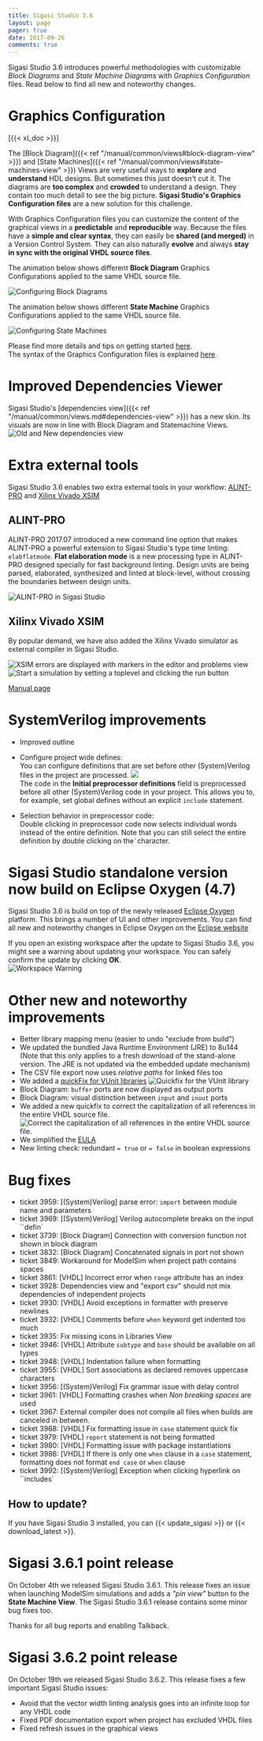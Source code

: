 ```yaml
---
title: Sigasi Studio 3.6
layout: page
pager: true
date: 2017-09-26
comments: true
---
```

Sigasi Studio 3.6 introduces powerful methodologies with customizable *Block Diagrams* and *State Machine Diagrams* with *Graphics Configuration* files.
Read below to find all new and noteworthy changes.

# Graphics Configuration
[{{< xl_doc >}}]

The [Block Diagram]({{< ref "/manual/common/views#block-diagram-view" >}}) and [State Machines]({{< ref "/manual/common/views#state-machines-view" >}}) Views are very useful ways to **explore** and **understand** HDL designs. But sometimes this just doesn't cut it. The diagrams are **too complex** and **crowded** to understand a design. They contain too much detail to see the big picture.
**Sigasi Studio's Graphics Configuration files** are a new solution for this challenge.

With Graphics Configuration files you can customize the content of the graphical views in a **predictable** and **reproducible** way. Because the files have a **simple and clear syntax**, they can easily be **shared (and merged)** in a Version Control System. They can also naturally **evolve** and always **stay in sync with the original VHDL source files**.

The animation below shows different **Block Diagram** Graphics Configurations applied to the same VHDL source file.

![Configuring Block Diagrams](/img/releasenotes/3.6/blockdiagramslider/block_diagram.gif)

The animation below shows different **State Machine** Graphics Configurations applied to the same VHDL source file.

![Configuring State Machines](/img/releasenotes/3.6/statemachineslider/state_machine.gif)

Please find more details and tips on getting started [here](/tech/using-graphics-configuration).  
The syntax of the Graphics Configuration files is explained [here](/tech/graphics.ebnf).

# Improved Dependencies Viewer

Sigasi Studio's [dependencies view]({{< ref "/manual/common/views.md#dependencies-view" >}}) has a new skin. Its visuals are now in line with Block Diagram and Statemachine Views.  
![Old and New dependencies view](/img/releasenotes/3.6/dependencies_view.png)

# Extra external tools

Sigasi Studio 3.6 enables two extra external tools in your workflow: [ALINT-PRO](https://www.aldec.com/en/products/functional_verification/alint-pro) and [Xilinx Vivado XSIM](https://www.xilinx.com/products/design-tools/vivado/verification.html)

## ALINT-PRO

ALINT-PRO 2017.07 introduced a new command line option that makes ALINT-PRO a powerful extension to Sigasi Studio's type time linting: `elabflatmode`.
**Flat elaboration mode** is a new processing type in ALINT-PRO designed specially for fast background linting. Design units are being parsed, elaborated, synthesized and linted at block-level, without crossing the boundaries between design units.

![ALINT-PRO in Sigasi Studio](/img/releasenotes/3.6/alint_pro.png)

## Xilinx Vivado XSIM

By popular demand, we have also added the Xilinx Vivado simulator as external compiler in Sigasi Studio.

![XSIM errors are displayed with markers in the editor and problems view](/img/releasenotes/3.6/xsim_compilation_error.png)
![Start a simulation by setting a toplevel and clicking the run button](/img/releasenotes/3.6/xsim_simulation.png)

[Manual page](/manual/vivado)

# SystemVerilog improvements

* Improved outline
* Configure project wide defines:  
You can configure definitions that are set before other (System)Verilog files in the project are processed.
![](/img/releasenotes/3.6/preprocessor_properties.png)  
The code in the **Initial preprocessor definitions** field is preprocessed before all other (System)Verilog code in your project. This allows you to, for example, set global defines without an explicit `include` statement.

* Selection behavior in preprocessor code:  
Double clicking in preprocessor code now selects individual words instead of the entire definition. Note that you can still select the entire definition by double clicking on the`` ` ``character.

# Sigasi Studio standalone version now build on Eclipse Oxygen (4.7)

Sigasi Studio 3.6 is build on top of the newly released [Eclipse Oxygen](https://eclipse.org/oxygen/) platform. This brings a number of UI and other improvements. You can find all new and noteworthy changes in Eclipse Oxygen on the [Eclipse website](http://www.eclipse.org/eclipse/news/4.7/)

If you open an existing workspace after the update to Sigasi Studio 3.6, you might see a warning about updating your workspace. You can safely confirm the update by clicking **OK**.  
![Workspace Warning](/img/releasenotes/3.6/workspace_older_version_warning.png)

# Other new and noteworthy improvements

* Better library mapping menu (easier to undo "exclude from build")
* We updated the bundled Java Runtime Environment (JRE) to 8u144 (Note that this only applies to a fresh download of the stand-alone version. The JRE is not updated via the embedded update mechanism)
* The CSV file export now uses *relative paths* for linked files too
* We added a [quickFix for VUnit libraries](/tech/vunit-quickfix)
![Quickfix for the VUnit library](/tech/vunit/quickfix.png)
* Block Diagram: `buffer` ports are now displayed as output ports
* Block Diagram: visual distinction between `input` and `inout` ports
* We added a new quickfix to correct the capitalization of all references in the entire VHDL source file.  
![Correct the capitalization of all references in the entire VHDL source file.](/img/releasenotes/3.6/capitalization_all.png)
* We simplified the [EULA](/eula)
* New linting check: redundant `= true` or `= false` in boolean expressions

# Bug fixes

- ticket 3959: [(System)Verilog] parse error: `import` between module name and parameters
- ticket 3969: [(System)Verilog] Verilog autocomplete breaks on the input ``defin`
- ticket 3739: [Block Diagram] Connection with conversion function not shown in block diagram
- ticket 3832: [Block Diagram] Concatenated signals in port not shown
- ticket 3849: Workaround for ModelSim when project path contains spaces
- ticket 3861: [VHDL] Incorrect error when `range` attribute has an index
- ticket 3928: Dependencies view and "export csv" should not mix dependencies of independent projects
- ticket 3930: [VHDL] Avoid exceptions in formatter with preserve newlines
- ticket 3932: [VHDL] Comments before `when` keyword get indented too much
- ticket 3935: Fix missing icons in Libraries View
- ticket 3946: [VHDL] Attribute `subtype` and `base` should be available on all types
- ticket 3948: [VHDL] Indentation failure when formatting
- ticket 3955: [VHDL] Sort associations as declared removes uppercase characters
- ticket 3956: [(System)Verilog] Fix grammar issue with delay control
- ticket 3961: [VHDL] Formatting crashes when *Non breaking spaces* are used
- ticket 3967: External compiler does not compile all files when builds are canceled in between.
- ticket 3968: [VHDL] Fix formatting issue in `case` statement quick fix
- ticket 3979: [VHDL] `report` statement is not being formatted
- ticket 3980: [VHDL] Formatting issue with package instantiations
- ticket 3986: [VHDL] If there is only one `when` clause in a `case` statement, formatting does not format `end case` or `when` clause
- ticket 3992: [(System)Verilog] Exception when clicking hyperlink on ``includes`

## How to update?

If you have Sigasi Studio 3 installed, you can {{< update_sigasi >}} or {{< download_latest >}}.

# Sigasi 3.6.1 point release

On October 4th we released Sigasi Studio 3.6.1. This release fixes an issue when launching ModelSim simulations and adds a *"pin view"* button to the **State Machine View**. The Sigasi Studio 3.6.1 release contains some minor bug fixes too.

Thanks for all bug reports and enabling Talkback.

# Sigasi 3.6.2 point release

On October 19th we released Sigasi Studio 3.6.2. This release fixes a few important Sigasi Studio issues:

* Avoid that the vector width linting analysis goes into an infinite loop for any VHDL code
* Fixed PDF documentation export when project has excluded VHDL files
* Fixed refresh issues in the graphical views

 